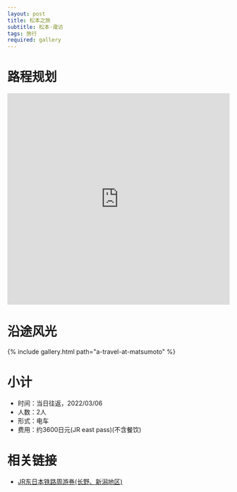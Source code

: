 ```yaml
---
layout: post
title: 松本之旅
subtitle: 松本·诹访
tags: 旅行
required: gallery
---
```


# 路程规划

<iframe src="https://www.google.com/maps/embed?pb=!1m14!1m12!1m3!1d124167.45271987538!2d137.96751908820275!3d36.15019641893101!2m3!1f0!2f0!3f0!3m2!1i1024!2i768!4f13.1!5e0!3m2!1szh-CN!2sjp!4v1646881013591!5m2!1szh-CN!2sjp" width="100%" height="480" style="border:0;" loading="lazy"></iframe>

# 沿途风光

{% include gallery.html path="a-travel-at-matsumoto" %}

# 小计

- 时间：当日往返，2022/03/06
- 人数：2人
- 形式：电车
- 费用：约3600日元(JR east pass)(不含餐饮)

# 相关链接

- [JR东日本铁路周游券(长野、新潟地区)](https://www.jreast.co.jp/multi/zh-CHS/pass/eastpass_n.html)
